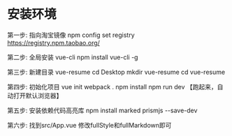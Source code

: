 # 安装环境
第一步: 指向淘宝镜像
        npm config set registry https://registry.npm.taobao.org/

第二步:	全局安装 vue-cli
        npm install vue-cli -g

第三步: 新建目录 vue-resume
        cd Desktop
	      mkdir vue-resume
	      cd vue-resume
        
第四步: 初始化项目
        vue init webpack .
	      npm install
	      npm run dev 【跑起来，自动打开默认浏览器】

第五步: 安装依赖代码高亮库
        npm install marked prismjs --save-dev

第六步: 找到src/App.vue
        修改fullStyle和fullMarkdown即可
 
